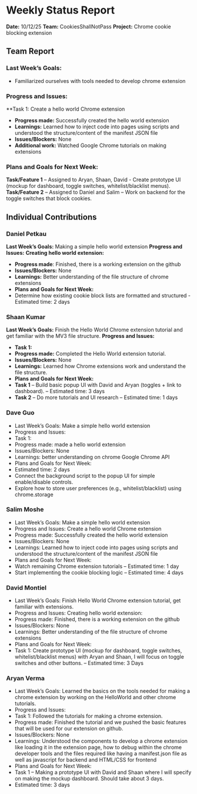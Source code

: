 # Weekly Status Report
**Date:** 10/12/25
**Team:** CookiesShallNotPass
**Project:** Chrome cookie blocking extension

## Team Report
### Last Week’s Goals:
- Familiarized ourselves with tools needed to develop chrome extension
### Progress and Issues:
**Task 1: Create a hello world Chrome extension
- **Progress made:** Successfully created the hello world extension
- **Learnings:** Learned how to inject code into pages using scripts and understood the structure/content of the manifest JSON file
- **Issues/Blockers:** None
- **Additional work:** Watched Google Chrome tutorials on making extensions
### Plans and Goals for Next Week:
**Task/Feature 1** – Assigned to Aryan, Shaan, David - Create prototype UI (mockup for dashboard, toggle switches, whitelist/blacklist menus).
**Task/Feature 2** – Assigned to Daniel and Salim – Work on backend for the toggle switches that block cookies.

## Individual Contributions
### Daniel Petkau
**Last Week’s Goals:**
Making a simple hello world extension
**Progress and Issues:**
**Creating hello world extension:**
- **Progress made**: Finished, there is a working extension on the github
- **Issues/Blockers:** None
- **Learnings:** Better understanding of the file structure of chrome extensions
- **Plans and Goals for Next Week:**
- Determine how existing cookie block lists are formatted and structured - Estimated time: 2 days

### Shaan Kumar
**Last Week’s Goals:**
Finish the Hello World Chrome extension tutorial and get familiar with the MV3 file structure. 
**Progress and Issues:**
- **Task 1:**
- **Progress made:** Completed the Hello World extension tutorial.
- **Issues/Blockers:** None
- **Learnings:** Learned how Chrome extensions work and understand the file structure. 
- **Plans and Goals for Next Week:**
- **Task 1** – Build basic popup UI with David and Aryan (toggles + link to dashboard). – Estimated time: 3 days
- **Task 2** – Do more tutorials and UI research – Estimated time: 1 days

### Dave Guo
- Last Week’s Goals:
Make a simple hello world  extension 
- Progress and Issues:
- Task 1:
- Progress made: made a hello world extension 
- Issues/Blockers: None
- Learnings: better understanding on chrome Google  Chrome API 
- Plans and Goals for Next Week:
-  Estimated time: 2 days
- Connect the background script to the popup UI for simple enable/disable controls.
- Explore how to store user preferences (e.g., whitelist/blacklist) using chrome.storage

### Salim Moshe
- Last Week’s Goals:
Make a simple hello world  extension 
- Progress and Issues:
Create a hello world Chrome extension
- Progress made: Successfully created the hello world extension
- Issues/Blockers: None
- Learnings: Learned how to inject code into pages using scripts and understood the structure/content of the manifest JSON file
- Plans and Goals for Next Week:
- Watch remaining Chrome extension tutorials – Estimated time: 1 day
- Start implementing the cookie blocking logic – Estimated time: 4 days

### David Montiel
- Last Week’s Goals:
Finish Hello World Chrome extension tutorial, get familiar with extensions. 
- Progress and Issues:
Creating hello world extension: 
- Progress made: Finished, there is a working extension on the github
- Issues/Blockers: None
- Learnings: Better understanding of the file structure of chrome extensions
- Plans and Goals for Next Week:
- Task 1:  Create prototype UI (mockup for dashboard, toggle switches, whitelist/blacklist menus) with Aryan and Shaan, I will focus on toggle switches and other buttons. – Estimated time: 3 Days

### Aryan Verma
- Last Week’s Goals:
Learned the basics on the tools needed for making a chrome extension by working on the HelloWorld and other chrome tutorials. 
- Progress and Issues:
- Task 1: Followed the tutorials for making a chrome extension.
- Progress made: Finished the tutorial and we pushed the basic features that will be used for our extension on github.
- Issues/Blockers: None
- Learnings: Understood the components to develop a chrome extension like loading it in the extension page, how to debug within the chrome developer tools and the files required like having a manifest.json file as well as javascript for backend and HTML/CSS for frontend
- Plans and Goals for Next Week:
- Task 1 – Making a prototype UI with David and Shaan where I will specify on making the mockup dashboard. Should take about 3 days.
- Estimated time: 3 days






